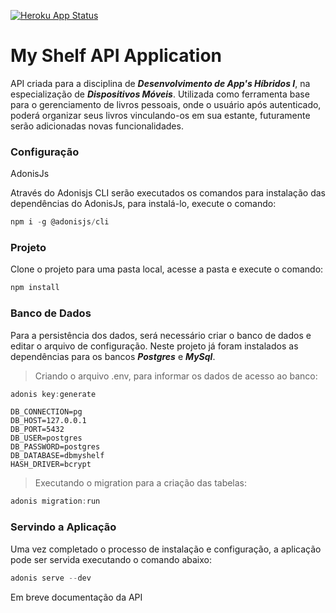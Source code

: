 [![Heroku App Status](http://heroku-shields.herokuapp.com/myshelf-chmr1)](https://myshelf-chmr1.herokuapp.com)

# My Shelf API Application

API criada para a disciplina de ***Desenvolvimento de App's Híbridos I***, na especialização de ***Dispositivos Móveis***. Utilizada como ferramenta base para o gerenciamento de livros pessoais, onde o usuário após autenticado, poderá organizar seus livros vinculando-os em sua estante, futuramente serão adicionadas novas funcionalidades.

### Configuração

AdonisJs

Através do Adonisjs CLI serão executados os comandos para instalação das dependências do AdonisJs, para instalá-lo, execute o comando:

```js
npm i -g @adonisjs/cli
```

### Projeto

Clone o projeto para uma pasta local, acesse a pasta e execute o comando:

```js
npm install
```

### Banco de Dados

Para a persistência dos dados, será necessário criar o banco de dados e editar o arquivo de configuração. Neste projeto já foram instalados as dependências para os bancos ***Postgres*** e ***MySql***.

> Criando o arquivo .env, para informar os dados de acesso ao banco:
```js
adonis key:generate
```

```
DB_CONNECTION=pg  
DB_HOST=127.0.0.1  
DB_PORT=5432  
DB_USER=postgres  
DB_PASSWORD=postgres  
DB_DATABASE=dbmyshelf  
HASH_DRIVER=bcrypt  
```

> Executando o migration para a criação das tabelas:
```js
adonis migration:run
```

### Servindo a Aplicação

Uma vez completado o processo de instalação e configuração, a aplicação pode ser servida executando o comando abaixo:

```js
adonis serve --dev
```

Em breve documentação da API
